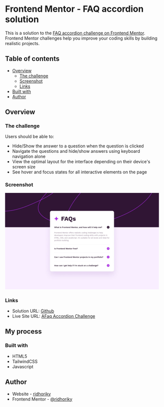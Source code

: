 # Frontend Mentor - FAQ accordion solution

This is a solution to the [FAQ accordion challenge on Frontend Mentor](https://www.frontendmentor.io/challenges/faq-accordion-wyfFdeBwBz). Frontend Mentor challenges help you improve your coding skills by building realistic projects.

## Table of contents

- [Overview](#overview)
  - [The challenge](#the-challenge)
  - [Screenshot](#screenshot)
  - [Links](#links)
- [Built with](#built-with)
- [Author](#author)

## Overview

### The challenge

Users should be able to:

- Hide/Show the answer to a question when the question is clicked
- Navigate the questions and hide/show answers using keyboard navigation alone
- View the optimal layout for the interface depending on their device's screen size
- See hover and focus states for all interactive elements on the page

### Screenshot

![Faq Accordion](/design/desktop-design.jpg 'Faq accordion')

### Links

- Solution URL: [Github](https://github.com/ridhoriky/faq-accordion-challenge)
- Live Site URL: [AFaq Accordion Challenge]([https://your-live-site-url.com](https://faq-accordion-challenge-mu.vercel.app/))

## My process

### Built with

- HTML5
- TailwindCSS
- Javascript

## Author

- Website - [ridhoriky](https://github.com/ridhoriky)
- Frontend Mentor - [@ridhoriky](https://www.frontendmentor.io/profile/Ridhoestu)

